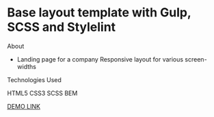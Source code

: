 # Base layout template with Gulp, SCSS and Stylelint

About 

* Landing page for a company
Responsive layout for various screen-widths

Technologies Used

HTML5
CSS3 
SCSS
BEM

[DEMO LINK](https://svyatoslavPy.github.io/landing-page/)
